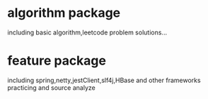 # algorithm package
including basic algorithm,leetcode problem solutions...

# feature package
including spring,netty,jestClient,slf4j,HBase and other frameworks practicing and source analyze 
